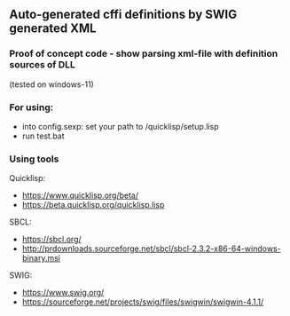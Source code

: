 ## Auto-generated cffi definitions by SWIG generated XML

### Proof of concept code - show parsing xml-file with definition sources of DLL
(tested on windows-11)

### For using:

 - into config.sexp: set your path to <dir-with-quicklisp>/quicklisp/setup.lisp
 - run test.bat

### Using tools

Quicklisp:
 - https://www.quicklisp.org/beta/
 - https://beta.quicklisp.org/quicklisp.lisp

SBCL:
 - https://sbcl.org/
 - http://prdownloads.sourceforge.net/sbcl/sbcl-2.3.2-x86-64-windows-binary.msi

SWIG:
 - https://www.swig.org/
 - https://sourceforge.net/projects/swig/files/swigwin/swigwin-4.1.1/
